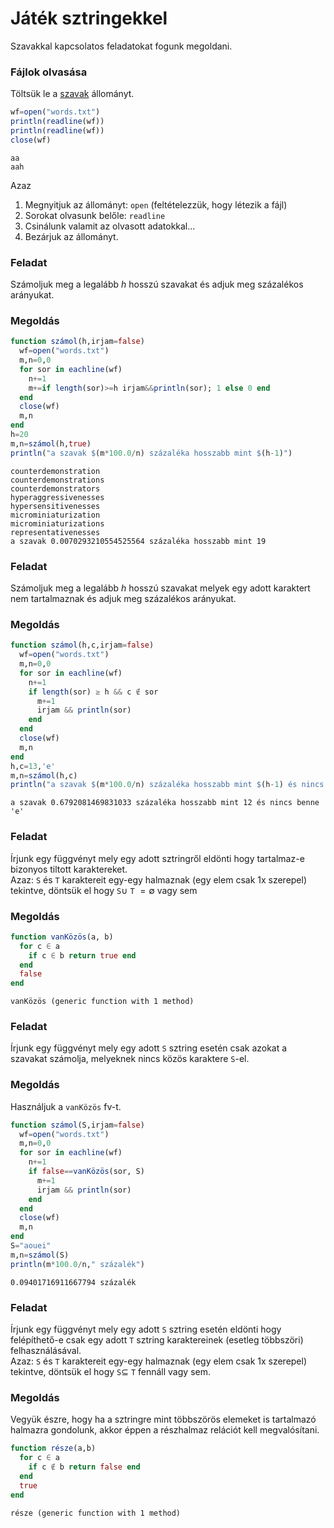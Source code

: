 
# Játék sztringekkel

Szavakkal kapcsolatos feladatokat fogunk megoldani. <br>

### Fájlok olvasása
Töltsük le a [szavak](https://github.com/BenLauwens/ThinkJulia.jl/blob/master/data/words.txt) állományt. 


```julia
wf=open("words.txt")
println(readline(wf))
println(readline(wf))
close(wf)
```

    aa
    aah


Azaz
1. Megnyitjuk az állományt: ```open``` (feltételezzük, hogy létezik a fájl)
1. Sorokat olvasunk belőle: ```readline```
1. Csinálunk valamit az olvasott adatokkal...
1. Bezárjuk az állományt.


### Feladat
Számoljuk meg a legalább $h$ hosszú szavakat és adjuk meg százalékos arányukat.

### Megoldás


```julia
function számol(h,irjam=false)
  wf=open("words.txt")
  m,n=0,0
  for sor in eachline(wf)
    n+=1
    m+=if length(sor)>=h irjam&&println(sor); 1 else 0 end
  end
  close(wf)  
  m,n
end
h=20
m,n=számol(h,true)
println("a szavak $(m*100.0/n) százaléka hosszabb mint $(h-1)")
```

    counterdemonstration
    counterdemonstrations
    counterdemonstrators
    hyperaggressivenesses
    hypersensitivenesses
    microminiaturization
    microminiaturizations
    representativenesses
    a szavak 0.0070293210554525564 százaléka hosszabb mint 19


### Feladat
Számoljuk meg a legalább $h$ hosszú szavakat melyek egy adott karaktert nem tartalmaznak és adjuk meg százalékos arányukat.

### Megoldás


```julia
function számol(h,c,irjam=false)
  wf=open("words.txt")
  m,n=0,0
  for sor in eachline(wf)
    n+=1
    if length(sor) ≥ h && c ∉ sor
      m+=1
      irjam && println(sor)
    end
  end
  close(wf)  
  m,n
end
h,c=13,'e'
m,n=számol(h,c)
println("a szavak $(m*100.0/n) százaléka hosszabb mint $(h-1) és nincs benne '$(c)'")
```

    a szavak 0.6792081469831033 százaléka hosszabb mint 12 és nincs benne 'e'


### Feladat
Írjunk egy függvényt mely egy adott sztringről eldönti hogy tartalmaz-e bizonyos tiltott karaktereket.<br>
Azaz: ```S``` és ```T``` karaktereit egy-egy halmaznak (egy elem csak 1x szerepel) tekintve, döntsük el hogy 
```S```$\cup$ ```T``` $=\emptyset$ vagy sem


### Megoldás


```julia
function vanKözös(a, b)
  for c ∈ a 
    if c ∈ b return true end
  end
  false
end
```




    vanKözös (generic function with 1 method)



### Feladat
Írjunk egy függvényt mely egy adott ```S``` sztring esetén csak azokat a szavakat számolja, melyeknek nincs közös karaktere ```S```-el.

### Megoldás
Használjuk a ```vanKözös``` fv-t.


```julia
function számol(S,irjam=false)
  wf=open("words.txt")
  m,n=0,0
  for sor in eachline(wf)
    n+=1
    if false==vanKözös(sor, S)
      m+=1
      irjam && println(sor)
    end
  end
  close(wf)  
  m,n
end
S="aouei"
m,n=számol(S)
println(m*100.0/n," százalék")
```

    0.09401716911667794 százalék


### Feladat
Írjunk egy függvényt mely egy adott ```S``` sztring esetén eldönti hogy felépíthető-e csak egy adott ```T``` 
sztring karaktereinek (esetleg többszöri) felhasználásával.<br>
Azaz: ```S``` és ```T``` karaktereit egy-egy halmaznak (egy elem csak 1x szerepel) tekintve, döntsük el hogy 
```S```$\subseteq$ ```T``` fennáll vagy sem.


### Megoldás
Vegyük észre, hogy ha a sztringre mint többszörös elemeket is tartalmazó halmazra gondolunk, akkor éppen a 
részhalmaz relációt kell megvalósítani.


```julia
function része(a,b)
  for c ∈ a 
    if c ∉ b return false end
  end
  true
end
```




    része (generic function with 1 method)


